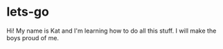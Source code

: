 # lets-go

Hi! My name is Kat and I'm learning how to do all this stuff.
I will make the boys proud of me.
